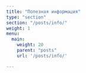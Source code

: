 ```yaml
---
title: "Полезная информация"
type: "section"
section: "/posts/info/"
weight: 1
menu:
  main:
    weight: 20
    parent: "posts"
    url: '/posts/info/'

---
```

